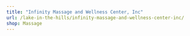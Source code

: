 ```yaml
---
title: "Infinity Massage and Wellness Center, Inc"
url: /lake-in-the-hills/infinity-massage-and-wellness-center-inc/
shop: Massage
---
```

